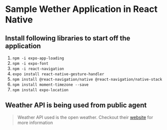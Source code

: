 # Sample Wether Application in React Native
## Install following libraries to start off the application 
1. `npm -i expo-app-loading`
2. `npm -i expo-font`
3. `npm -i react-navigation`
4. `expo install react-native-gesture-handler`
5. `npm install @react-navigation/native @react-navigation/native-stack`
6. `npm install moment-timezone --save`
7. `npm install expo-location`

## Weather API is being used from public agent
> Weather API used is the open weather. Checkout their [website](https://openweathermap.org/api) for more information
